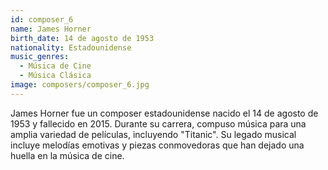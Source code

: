 ```yaml
---
id: composer_6
name: James Horner
birth_date: 14 de agosto de 1953
nationality: Estadounidense
music_genres: 
  - Música de Cine 
  - Música Clásica
image: composers/composer_6.jpg
---
```


James Horner fue un composer estadounidense nacido el 14 de agosto de 1953 y fallecido en 2015. Durante su carrera, compuso música para una amplia variedad de películas, incluyendo "Titanic". Su legado musical incluye melodías emotivas y piezas conmovedoras que han dejado una huella en la música de cine.